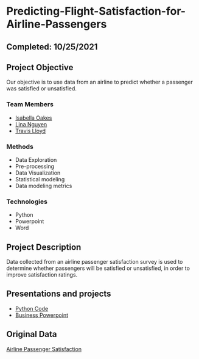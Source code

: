 # Predicting-Flight-Satisfaction-for-Airline-Passengers

## Completed: 10/25/2021

## Project Objective
Our objective is to use data from an airline to predict whether a passenger was satisfied or unsatisfied.

### Team Members
* [Isabella Oakes](https://github.com/isabelloakes)
* [Lina Nguyen](https://github.com/linatnguyen)
* [Travis Lloyd](https://github.com/c7blackjack)

### Methods
* Data Exploration
* Pre-processing
* Data Visualization
* Statistical modeling
* Data modeling metrics

### Technologies
* Python
* Powerpoint
* Word

## Project Description
Data collected from an airline passenger satisfaction survey is used to determine whether passengers will be satisfied or unsatisfied, in order to improve satisfaction ratings. 

## Presentations and projects
* [Python Code](https://github.com/linatnguyen/Predicting-Flight-Satisfaction-for-Airline-Passengers/blob/main/Group%203%20Python%20Notebook.ipynb)
* [Business Powerpoint](https://github.com/linatnguyen/Predicting-Flight-Satisfaction-for-Airline-Passengers/blob/main/ADS%20505%20Group%203%20Final%20Powerpoint%20Business%20Slides.pptx)


## Original Data
[Airline Passenger Satisfaction](https://www.kaggle.com/teejmahal20/airline-passenger-satisfaction)

